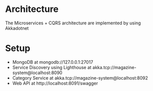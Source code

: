 # Architecture
The Microservices + CQRS architecture are implemented by using Akkadotnet 
# Setup
- MongoDB at mongodb://127.0.0.1:27017
- Service Discovery using Lighthouse at akka.tcp://magazine-system@localhost:8090
- Category Service at akka.tcp://magazine-system@localhost:8092
- Web API at http://localhost:8091/swagger
